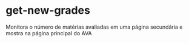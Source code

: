 # get-new-grades
Monitora o número de matérias avaliadas em uma página secundária e mostra na página principal do AVA
